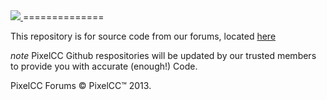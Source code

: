 <a title="Picture links to our forums" href="http://pixelcc.byethost32.com/forum/">
<img src="http://i.imgur.com/ZfrsJKu.png">
</a>
==============

This repository is for source code from our forums, located <a href="http://pixelcc.byethost32.com/forum/">here</a>

*note* PixelCC Github respositories will be updated by our trusted members to provide you with accurate (enough!) Code.
</p>

PixelCC Forums &copy; PixelCC&trade; 2013.
